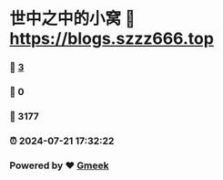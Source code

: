 # 世中之中的小窝 :link: https://blogs.szzz666.top 
### :page_facing_up: [3](https://blogs.szzz666.top/tag.html) 
### :speech_balloon: 0 
### :hibiscus: 3177 
### :alarm_clock: 2024-07-21 17:32:22 
### Powered by :heart: [Gmeek](https://github.com/Meekdai/Gmeek)
